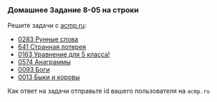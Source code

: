 ### Домашнее Задание 8-05 на строки

Решите задачи с [acmp.ru](http://acmp.ru/index.asp?main=tasks&ob=iq&id_type=14):

* [0283 Рунные слова](http://acmp.ru/index.asp?main=task&id_task=283)
* [641 Странная лотерея](http://acmp.ru/index.asp?main=task&id_task=641)
* [0163 Уравнение для 5 класса!](http://acmp.ru/index.asp?main=task&id_task=163)
* [0574 Анаграммы](http://acmp.ru/index.asp?main=task&id_task=574)
* [0093 Боги](http://acmp.ru/index.asp?main=task&id_task=93)
* [0013 Быки и коровы](http://acmp.ru/index.asp?main=task&id_task=13)

Как ответ на задачи отправьте id вашего пользователя на `acmp.ru`

